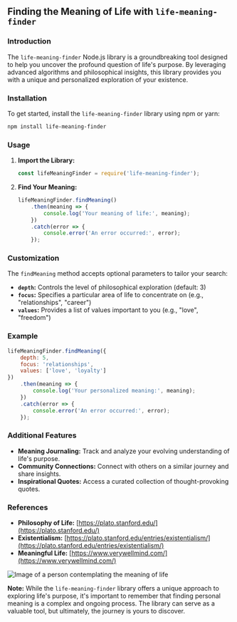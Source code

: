 ## **Finding the Meaning of Life with `life-meaning-finder`**

### **Introduction**

The `life-meaning-finder` Node.js library is a groundbreaking tool designed to help you uncover the profound question of life's purpose. By leveraging advanced algorithms and philosophical insights, this library provides you with a unique and personalized exploration of your existence.

### **Installation**

To get started, install the `life-meaning-finder` library using npm or yarn:

```bash
npm install life-meaning-finder

```

### **Usage**

1. **Import the Library:**

   ```javascript
   const lifeMeaningFinder = require('life-meaning-finder');
   ```

2. **Find Your Meaning:**

   ```javascript
   lifeMeaningFinder.findMeaning()
       .then(meaning => {
           console.log('Your meaning of life:', meaning);
       })
       .catch(error => {
           console.error('An error occurred:', error);
       });
   ```

### **Customization**

The `findMeaning` method accepts optional parameters to tailor your search:

* **`depth`:** Controls the level of philosophical exploration (default: 3)
* **`focus`:** Specifies a particular area of life to concentrate on (e.g., "relationships", "career")
* **`values`:** Provides a list of values important to you (e.g., "love", "freedom")

### **Example**

```javascript
lifeMeaningFinder.findMeaning({
    depth: 5,
    focus: 'relationships',
    values: ['love', 'loyalty']
})
    .then(meaning => {
        console.log('Your personalized meaning:', meaning);
    })
    .catch(error => {
        console.error('An error occurred:', error);
    });
```

### **Additional Features**

* **Meaning Journaling:** Track and analyze your evolving understanding of life's purpose.
* **Community Connections:** Connect with others on a similar journey and share insights.
* **Inspirational Quotes:** Access a curated collection of thought-provoking quotes.

### **References**

* **Philosophy of Life:** [https://plato.stanford.edu/](https://plato.stanford.edu/)
* **Existentialism:** [https://plato.stanford.edu/entries/existentialism/](https://plato.stanford.edu/entries/existentialism/)
* **Meaningful Life:** [https://www.verywellmind.com/](https://www.verywellmind.com/)

![Image of a person contemplating the meaning of life](https://photos.peopleimages.com/picture/2016/393998-contemplating-the-meaning-of-life-zoom_90.jpg)

**Note:** While the `life-meaning-finder` library offers a unique approach to exploring life's purpose, it's important to remember that finding personal meaning is a complex and ongoing process. The library can serve as a valuable tool, but ultimately, the journey is yours to discover.
